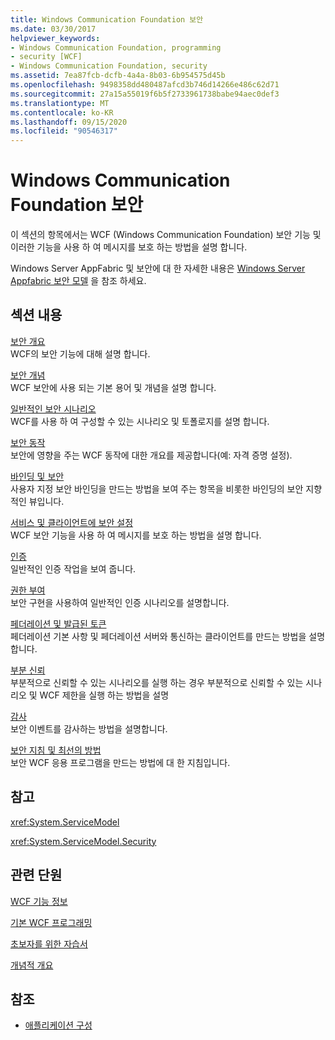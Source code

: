 ```yaml
---
title: Windows Communication Foundation 보안
ms.date: 03/30/2017
helpviewer_keywords:
- Windows Communication Foundation, programming
- security [WCF]
- Windows Communication Foundation, security
ms.assetid: 7ea87fcb-dcfb-4a4a-8b03-6b954575d45b
ms.openlocfilehash: 9498358dd480487afcd3b746d14266e486c62d71
ms.sourcegitcommit: 27a15a55019f6b5f2733961738babe94aec0def3
ms.translationtype: MT
ms.contentlocale: ko-KR
ms.lasthandoff: 09/15/2020
ms.locfileid: "90546317"
---
```

# <a name="windows-communication-foundation-security"></a>Windows Communication Foundation 보안
이 섹션의 항목에서는 WCF (Windows Communication Foundation) 보안 기능 및 이러한 기능을 사용 하 여 메시지를 보호 하는 방법을 설명 합니다.  
  
 Windows Server AppFabric 및 보안에 대 한 자세한 내용은 [Windows Server Appfabric 보안 모델](/previous-versions/appfabric/ee677202(v=azure.10)) 을 참조 하세요.  
  
## <a name="in-this-section"></a>섹션 내용  
 [보안 개요](security-overview.md)  
 WCF의 보안 기능에 대해 설명 합니다.  
  
 [보안 개념](security-concepts.md)  
 WCF 보안에 사용 되는 기본 용어 및 개념을 설명 합니다.  
  
 [일반적인 보안 시나리오](common-security-scenarios.md)  
 WCF를 사용 하 여 구성할 수 있는 시나리오 및 토폴로지를 설명 합니다.  
  
 [보안 동작](security-behaviors-in-wcf.md)  
 보안에 영향을 주는 WCF 동작에 대한 개요를 제공합니다(예: 자격 증명 설정).  
  
 [바인딩 및 보안](bindings-and-security.md)  
 사용자 지정 보안 바인딩을 만드는 방법을 보여 주는 항목을 비롯한 바인딩의 보안 지향적인 뷰입니다.  
  
 [서비스 및 클라이언트에 보안 설정](securing-services-and-clients.md)  
 WCF 보안 기능을 사용 하 여 메시지를 보호 하는 방법을 설명 합니다.  
  
 [인증](authentication-in-wcf.md)  
 일반적인 인증 작업을 보여 줍니다.  
  
 [권한 부여](authorization-in-wcf.md)  
 보안 구현을 사용하여 일반적인 인증 시나리오를 설명합니다.  
  
 [페더레이션 및 발급된 토큰](federation-and-issued-tokens.md)  
 페더레이션 기본 사항 및 페더레이션 서버와 통신하는 클라이언트를 만드는 방법을 설명합니다.  
  
 [부분 신뢰](partial-trust.md)  
 부분적으로 신뢰할 수 있는 시나리오를 실행 하는 경우 부분적으로 신뢰할 수 있는 시나리오 및 WCF 제한을 실행 하는 방법을 설명  
  
 [감사](auditing-security-events.md)  
 보안 이벤트를 감사하는 방법을 설명합니다.  
  
 [보안 지침 및 최선의 방법](security-guidance-and-best-practices.md)  
 보안 WCF 응용 프로그램을 만드는 방법에 대 한 지침입니다.  
  
## <a name="reference"></a>참고  
 <xref:System.ServiceModel>  
  
 <xref:System.ServiceModel.Security>  
  
## <a name="related-sections"></a>관련 단원  
 [WCF 기능 정보](index.md)  
  
 [기본 WCF 프로그래밍](../basic-wcf-programming.md)  
  
 [초보자를 위한 자습서](../getting-started-tutorial.md)  
  
 [개념적 개요](../conceptual-overview.md)  
  
## <a name="see-also"></a>참조

- [애플리케이션 구성](../diagnostics/configuring-your-application.md)
